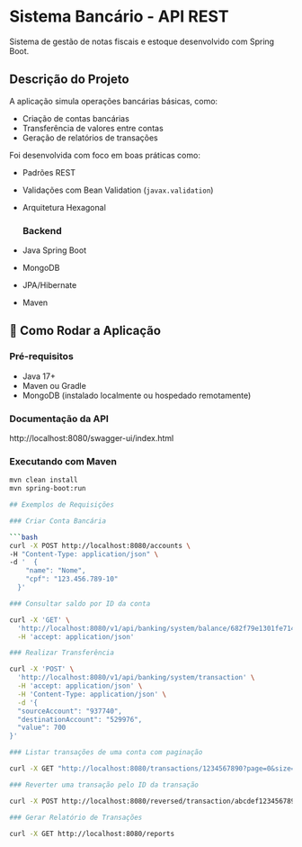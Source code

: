 # Sistema Bancário - API REST

Sistema de gestão de notas fiscais e estoque desenvolvido com Spring Boot.

## Descrição do Projeto

A aplicação simula operações bancárias básicas, como:
- Criação de contas bancárias
- Transferência de valores entre contas
- Geração de relatórios de transações

Foi desenvolvida com foco em boas práticas como:
- Padrões REST
- Validações com Bean Validation (`javax.validation`)
- Arquitetura Hexagonal

  ### Backend
- Java Spring Boot
- MongoDB
- JPA/Hibernate
- Maven

## 🚀 Como Rodar a Aplicação

### Pré-requisitos

- Java 17+
- Maven ou Gradle
- MongoDB (instalado localmente ou hospedado remotamente)

### Documentação da API

http://localhost:8080/swagger-ui/index.html

### Executando com Maven

```bash
mvn clean install
mvn spring-boot:run

## Exemplos de Requisições

### Criar Conta Bancária

```bash
curl -X POST http://localhost:8080/accounts \
-H "Content-Type: application/json" \
-d '  {
    "name": "Nome",
    "cpf": "123.456.789-10"
  }'

### Consultar saldo por ID da conta

curl -X 'GET' \
  'http://localhost:8080/v1/api/banking/system/balance/682f79e1301fe71481e78149' \
  -H 'accept: application/json'

### Realizar Transferência

curl -X 'POST' \
  'http://localhost:8080/v1/api/banking/system/transaction' \
  -H 'accept: application/json' \
  -H 'Content-Type: application/json' \
  -d '{
  "sourceAccount": "937740",
  "destinationAccount": "529976",
  "value": 700
}'

### Listar transações de uma conta com paginação

curl -X GET "http://localhost:8080/transactions/1234567890?page=0&size=10"

### Reverter uma transação pelo ID da transação

curl -X POST http://localhost:8080/reversed/transaction/abcdef1234567890

### Gerar Relatório de Transações

curl -X GET http://localhost:8080/reports

